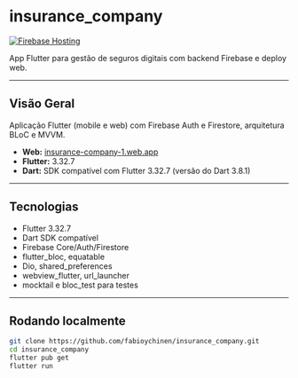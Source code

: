 # insurance_company

[![Firebase Hosting](https://img.shields.io/badge/Firebase-Hosting-blue)](https://insurance-company-1.web.app/)

App Flutter para gestão de seguros digitais com backend Firebase e deploy web.

---

## Visão Geral

Aplicação Flutter (mobile e web) com Firebase Auth e Firestore, arquitetura BLoC e MVVM.

- **Web:** [insurance-company-1.web.app](https://insurance-company-1.web.app/)
- **Flutter:** 3.32.7
- **Dart:** SDK compatível com Flutter 3.32.7 (versão do Dart 3.8.1)

---

## Tecnologias

- Flutter 3.32.7
- Dart SDK compatível  
- Firebase Core/Auth/Firestore  
- flutter_bloc, equatable  
- Dio, shared_preferences  
- webview_flutter, url_launcher  
- mocktail e bloc_test para testes

---

## Rodando localmente

```bash
git clone https://github.com/fabioychinen/insurance_company.git
cd insurance_company
flutter pub get
flutter run
